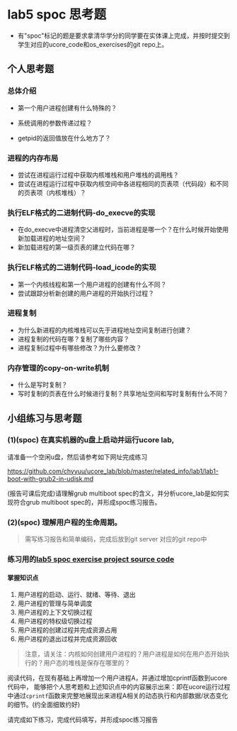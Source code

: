 # lab5 spoc 思考题

- 有"spoc"标记的题是要求拿清华学分的同学要在实体课上完成，并按时提交到学生对应的ucore_code和os_exercises的git repo上。


## 个人思考题

### 总体介绍

 - 第一个用户进程创建有什么特殊的？
 
 - 系统调用的参数传递过程？
 
 - getpid的返回值放在什么地方了？

### 进程的内存布局

 - 尝试在进程运行过程中获取内核堆栈和用户堆栈的调用栈？
 - 尝试在进程运行过程中获取内核空间中各进程相同的页表项（代码段）和不同的页表项（内核堆栈）？

### 执行ELF格式的二进制代码-do_execve的实现

 - 在do_execve中进程清空父进程时，当前进程是哪一个？在什么时候开始使用新加载进程的地址空间？
 - 新加载进程的第一级页表的建立代码在哪？

### 执行ELF格式的二进制代码-load_icode的实现

 - 第一个内核线程和第一个用户进程的创建有什么不同？
 - 尝试跟踪分析新创建的用户进程的开始执行过程？

### 进程复制

 - 为什么新进程的内核堆栈可以先于进程地址空间复制进行创建？
 - 进程复制的代码在哪？复制了哪些内容？
 - 进程复制过程中有哪些修改？为什么要修改？

### 内存管理的copy-on-write机制
 - 什么是写时复制？
 - 写时复制的页表在什么时候进行复制？共享地址空间和写时复制有什么不同？

## 小组练习与思考题

### (1)(spoc) 在真实机器的u盘上启动并运行ucore lab,

请准备一个空闲u盘，然后请参考如下网址完成练习

https://github.com/chyyuu/ucore_lab/blob/master/related_info/lab1/lab1-boot-with-grub2-in-udisk.md

(报告可课后完成)请理解grub multiboot spec的含义，并分析ucore_lab是如何实现符合grub multiboot spec的，并形成spoc练习报告。

### (2)(spoc) 理解用户程的生命周期。

> 需写练习报告和简单编码，完成后放到git server 对应的git repo中

### 练习用的[lab5 spoc exercise project source code](https://github.com/chyyuu/ucore_lab/tree/master/related_info/lab5/lab5-spoc-discuss)

#### 掌握知识点
1. 用户进程的启动、运行、就绪、等待、退出
2. 用户进程的管理与简单调度
3. 用户进程的上下文切换过程
4. 用户进程的特权级切换过程
5. 用户进程的创建过程并完成资源占用
6. 用户进程的退出过程并完成资源回收

> 注意，请关注：内核如何创建用户进程的？用户进程是如何在用户态开始执行的？用户态的堆栈是保存在哪里的？

阅读代码，在现有基础上再增加一个用户进程A，并通过增加cprintf函数到ucore代码中，
能够把个人思考题和上述知识点中的内容展示出来：即在ucore运行过程中通过`cprintf`函数来完整地展现出来进程A相关的动态执行和内部数据/状态变化的细节。(约全面细致约好)

请完成如下练习，完成代码填写，并形成spoc练习报告
